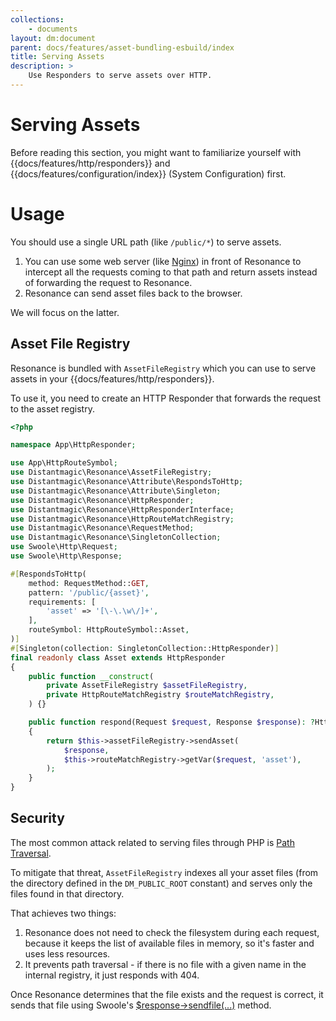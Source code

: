 ```yaml
---
collections: 
    - documents
layout: dm:document
parent: docs/features/asset-bundling-esbuild/index
title: Serving Assets
description: >
    Use Responders to serve assets over HTTP.
---
```


# Serving Assets

Before reading this section, you might want to familiarize yourself with 
{{docs/features/http/responders}} and {{docs/features/configuration/index}} 
(System Configuration) first.

# Usage

You should use a single URL path (like `/public/*`) to serve assets.

1. You can use some web server (like [Nginx](https://www.nginx.com/)) in front
    of Resonance to intercept all the requests coming to that path and return
    assets instead of forwarding the request to Resonance.
2. Resonance can send asset files back to the browser.

We will focus on the latter.

## Asset File Registry

Resonance is bundled with `AssetFileRegistry` which you can use to serve assets
in your {{docs/features/http/responders}}.

To use it, you need to create an HTTP Responder that forwards the request to 
the asset registry.

```php
<?php

namespace App\HttpResponder;

use App\HttpRouteSymbol;
use Distantmagic\Resonance\AssetFileRegistry;
use Distantmagic\Resonance\Attribute\RespondsToHttp;
use Distantmagic\Resonance\Attribute\Singleton;
use Distantmagic\Resonance\HttpResponder;
use Distantmagic\Resonance\HttpResponderInterface;
use Distantmagic\Resonance\HttpRouteMatchRegistry;
use Distantmagic\Resonance\RequestMethod;
use Distantmagic\Resonance\SingletonCollection;
use Swoole\Http\Request;
use Swoole\Http\Response;

#[RespondsToHttp(
    method: RequestMethod::GET,
    pattern: '/public/{asset}',
    requirements: [
        'asset' => '[\-\.\w\/]+',
    ],
    routeSymbol: HttpRouteSymbol::Asset,
)]
#[Singleton(collection: SingletonCollection::HttpResponder)]
final readonly class Asset extends HttpResponder
{
    public function __construct(
        private AssetFileRegistry $assetFileRegistry,
        private HttpRouteMatchRegistry $routeMatchRegistry,
    ) {}

    public function respond(Request $request, Response $response): ?HttpResponderInterface
    {
        return $this->assetFileRegistry->sendAsset(
            $response, 
            $this->routeMatchRegistry->getVar($request, 'asset'),
        );
    }
}
```

## Security 

The most common attack related to serving files through PHP is 
[Path Traversal](https://owasp.org/www-community/attacks/Path_Traversal). 

To mitigate that threat, `AssetFileRegistry` indexes all your asset 
files (from the directory defined in the `DM_PUBLIC_ROOT` constant) and serves
only the files found in that directory.

That achieves two things: 

1. Resonance does not need to check the filesystem during each request,
    because it keeps the list of available files in memory, so it's faster and
    uses less resources.
2. It prevents path traversal - if there is no file with a given name in the
    internal registry, it just responds with 404.

Once Resonance determines that the file exists and the request is correct,
it sends that file using Swoole's 
[$response->sendfile(...)](https://wiki.swoole.com/#/http_server?id=sendfile)
method.
